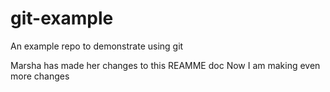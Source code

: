 # git-example
An example repo to demonstrate using git

Marsha has made her changes to this REAMME doc
Now I am making even more changes